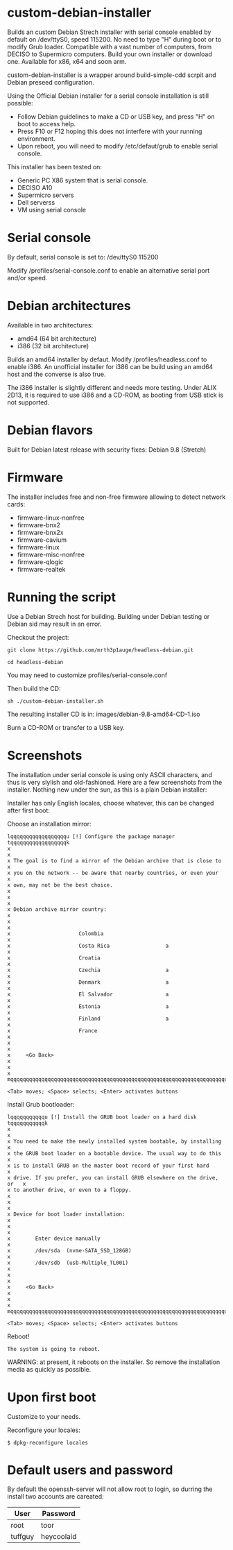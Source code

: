 # custom-debian-installer
Builds an custom Debian Strech installer with serial console enabled by default on /dev/ttyS0, speed 115200. No need to type "H" during boot or to modify Grub loader. Compatible with a vast number of computers, from DECISO to Supermicro computers. Build your own installer or download one. Available for x86, x64 and soon arm. 

custom-debian-installer is a wrapper around build-simple-cdd scrpit and Debian preseed configuration.

Using the Official Debian installer for a serial console installation is still possible:
* Follow Debian guidelines to make a CD or USB key, and press "H" on boot to access help.
* Press F10 or F12 hoping this does not interfere with your running environment.
* Upon reboot, you will need to modify /etc/defaut/grub to enable serial console. 


This installer has been tested on:
* Generic PC X86 system that is serial console.
* DECISO A10
* Supermicro servers 
* Dell serverss
* VM using serial console

# Serial console
By default, serial console is set to:
/dev/ttyS0 115200

Modify /profiles/serial-console.conf to enable an alternative serial port and/or speed.

# Debian architectures
Available in two architectures:
* amd64 (64 bit architecture)
* i386 (32 bit architecture)

Builds an amd64 installer by defaut. Modify /profiles/headless.conf to enable i386.
An unofficial installer for i386 can be build using an amd64 host and the converse is also true.

The i386 installer is slightly different and needs more testing.
Under ALIX 2D13, it is required to use i386 and a CD-ROM, as booting from USB stick is not supported.

# Debian flavors
Built for Debian latest release with security fixes:
Debian 9.8 (Stretch) 

# Firmware
The installer includes free and non-free firmware allowing to detect network cards:
* firmware-linux-nonfree
* firmware-bnx2
* firmware-bnx2x
* firmware-cavium
* firmware-linux
* firmware-misc-nonfree
* firmware-qlogic
* firmware-realtek

# Running the script

Use a Debian Strech host for building. Building under Debian testing or Debian sid may result in an error.

Checkout the project:

	git clone https://github.com/mrth3p1auge/headless-debian.git 

	cd headless-debian 

You may need to customize profiles/serial-console.conf

Then build the CD:

	sh ./custom-debian-installer.sh

The resulting installer CD is in:
	images/debian-9.8-amd64-CD-1.iso

Burn a CD-ROM or transfer to a USB key.

# Screenshots

The installation under serial console is using only ASCII characters, and thus is very slylish and old-fashioned. Here are a few screenshots from the installer. Nothing new under the sun, as this is a plain Debian installer:

Installer has only English locales, choose whatever, this can be changed after first boot:


Choose an installation mirror:

	lqqqqqqqqqqqqqqqqqqu [!] Configure the package manager tqqqqqqqqqqqqqqqqqqk
	x                                                                         x
	x The goal is to find a mirror of the Debian archive that is close to     x
	x you on the network -- be aware that nearby countries, or even your      x
	x own, may not be the best choice.                                        x
	x                                                                         x
	x Debian archive mirror country:                                          x
	x                                                                         x
	x                      Colombia                                           x
	x                      Costa Rica                  a                      x
	x                      Croatia                                            x
	x                      Czechia                     a                      x
	x                      Denmark                     a                      x
	x                      El Salvador                 a                      x
	x                      Estonia                     a                      x
	x                      Finland                     a                      x
	x                      France                                             x
	x                                                                         x
	x     <Go Back>                                                           x
	x                                                                         x
	mqqqqqqqqqqqqqqqqqqqqqqqqqqqqqqqqqqqqqqqqqqqqqqqqqqqqqqqqqqqqqqqqqqqqqqqqqj

	<Tab> moves; <Space> selects; <Enter> activates buttons


Install Grub bootloader:

	lqqqqqqqqqqqu [!] Install the GRUB boot loader on a hard disk tqqqqqqqqqqqk
	x                                                                         x
	x You need to make the newly installed system bootable, by installing     x
	x the GRUB boot loader on a bootable device. The usual way to do this     x
	x is to install GRUB on the master boot record of your first hard         x
	x drive. If you prefer, you can install GRUB elsewhere on the drive, or   x
	x to another drive, or even to a floppy.                                  x
	x                                                                         x
	x Device for boot loader installation:                                    x
	x                                                                         x
	x        Enter device manually                                            x
	x        /dev/sda  (nvme-SATA_SSD_128GB)                                  x
	x        /dev/sdb  (usb-Multiple_TL001)                                   x
	x                                                                         x
	x     <Go Back>                                                           x
	x                                                                         x
	mqqqqqqqqqqqqqqqqqqqqqqqqqqqqqqqqqqqqqqqqqqqqqqqqqqqqqqqqqqqqqqqqqqqqqqqqqj

	<Tab> moves; <Space> selects; <Enter> activates buttons

Reboot!

	The system is going to reboot.

WARNING: at present, it reboots on the installer. So remove the installation media as quickly as possible.

# Upon first boot

Customize to your needs.

Reconfigure your locales:

	$ dpkg-reconfigure locales


# Default users and password
By default the openssh-server will not allow root to login, so durring the install two accounts are careated:

| User      |  Password  |
| --------- | ---------- |
| root      | toor       |
| tuffguy   | heycoolaid |

